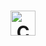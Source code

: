 <h1 align="center">
  <img alt="Codewars logo" height="40" title="Header icon" src="https://cdn.icon-icons.com/icons2/2530/PNG/512/codewars_button_icon_151901.png" />
</h1>

